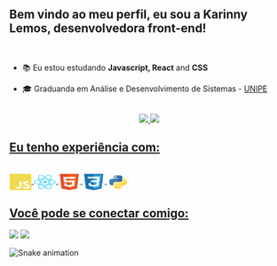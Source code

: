 ## Bem vindo ao meu perfil, eu sou a Karinny Lemos, desenvolvedora front-end!
<!-- LIST-ACTIVITIES:START -->
<br>

- 📚 Eu estou estudando **Javascript, React** and **CSS** 

- 🎓 Graduanda em Análise e Desenvolvimento de Sistemas - [UNIPE](https://www.unipe.edu.br/)
<!--LIST-ACTIVITIES:END -->
 <br>
 
<div align="center">
  <a href="https://github.com/karinnylemosb">
  <img height="180em" src="https://github-readme-stats.vercel.app/api?username=karinnylemosb&show_icons=true&theme=dracula&include_all_commits=true&count_private=true"/>
  <img height="180em" src="https://github-readme-stats.vercel.app/api/top-langs/?username=karinnylemosb&layout=compact&langs_count=7&theme=dracula"/>
</div>



## Eu tenho experiência com:

<div style="display: inline_block"><br>
  <img align="center" alt="Kaka-Js" height="30" width="40" src="https://raw.githubusercontent.com/devicons/devicon/master/icons/javascript/javascript-plain.svg">
  <img align="center" alt="Kaka-React" height="30" width="40" src="https://raw.githubusercontent.com/devicons/devicon/master/icons/react/react-original.svg">
  <img align="center" alt="Kaka-HTML" height="30" width="40" src="https://raw.githubusercontent.com/devicons/devicon/master/icons/html5/html5-original.svg">
  <img align="center" alt="Kaka-CSS" height="30" width="40" src="https://raw.githubusercontent.com/devicons/devicon/master/icons/css3/css3-original.svg">
  <img align="center" alt="Kaka-Python" height="30" width="40" src="https://raw.githubusercontent.com/devicons/devicon/master/icons/python/python-original.svg">
</div>
  
 ##
 ## Você pode se conectar comigo:
<div> 
  <a href = "mailto:kakalemos.ti@gmail.com"><img src="https://img.shields.io/badge/-Gmail-%23333?style=for-the-badge&logo=gmail&logoColor=white" target="_blank"></a>
  <a href="https://www.linkedin.com/in/https://www.linkedin.com/in/karinny-lemos/" target="_blank"><img src="https://img.shields.io/badge/-LinkedIn-%230077B5?style=for-the-badge&logo=linkedin&logoColor=white" target="_blank"></a> 
 
  ![Snake animation](https://github.com/karinnylemosb/karinnylemosb/blob/output/github-contribution-grid-snake.svg)
 
</div>
